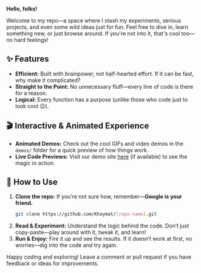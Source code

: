 

**Hello, folks!**

Welcome to my repo—a space where I stash my experiments, serious projects, and even some wild ideas just for fun. Feel free to dive in, learn something new, or just browse around. If you're not into it, that's cool too—no hard feelings!

## ✨ Features
- **Efficient:** Built with brainpower, not half-hearted effort. If it can be fast, why make it complicated?
- **Straight to the Point:** No unnecessary fluff—every line of code is there for a reason.
- **Logical:** Every function has a purpose (unlike those who code just to look cool 😉).

## 🎬 Interactive & Animated Experience
- **Animated Demos:** Check out the cool GIFs and video demos in the `demos/` folder for a quick preview of how things work.
- **Live Code Previews:** Visit our demo site [here](#) (if available) to see the magic in action.

## 🚀 How to Use
1. **Clone the repo:** If you’re not sure how, remember—**Google is your friend.**
   ```bash
   git clone https://github.com/Khaymat/[repo-name].git
   ```
2. **Read & Experiment:** Understand the logic behind the code. Don’t just copy-paste—play around with it, tweak it, and learn!
3. **Run & Enjoy:** Fire it up and see the results. If it doesn’t work at first, no worries—dig into the code and try again.

Happy coding and exploring! Leave a comment or pull request if you have feedback or ideas for improvements.
